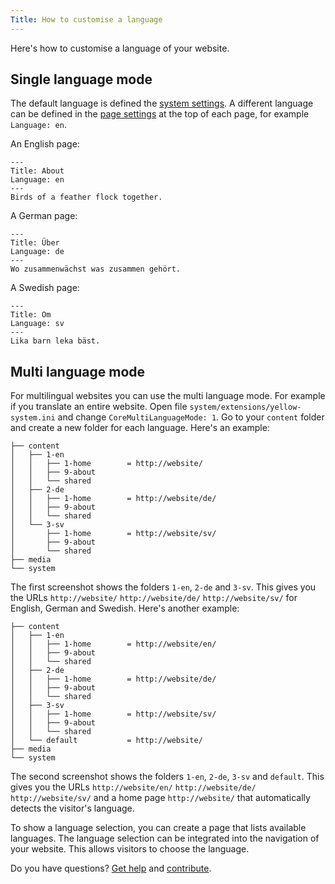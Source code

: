 ```yaml
---
Title: How to customise a language
---
```

Here's how to customise a language of your website.

## Single language mode

The default language is defined the [system settings](how-to-change-the-system#system-settings). A different language can be defined in the [page settings](how-to-change-the-system#page-settings) at the top of each page, for example `Language: en`.

An English page:

```
---
Title: About
Language: en
---
Birds of a feather flock together.
```

A German page:

```
---
Title: Über
Language: de
---
Wo zusammenwächst was zusammen gehört.
```

A Swedish page:

```
---
Title: Om
Language: sv
---
Lika barn leka bäst.
```

## Multi language mode

For multilingual websites you can use the multi language mode. For example if you translate an entire website. Open file `system/extensions/yellow-system.ini` and change `CoreMultiLanguageMode: 1`. Go to your `content` folder and create a new folder for each language. Here's an example:

```
├── content               
│   ├── 1-en              
│   │   ├── 1-home        = http://website/
│   │   ├── 9-about
│   │   └── shared    
│   ├── 2-de              
│   │   ├── 1-home        = http://website/de/
│   │   ├── 9-about
│   │   └── shared    
│   └── 3-sv              
│       ├── 1-home        = http://website/sv/
│       ├── 9-about
│       └── shared    
├── media                 
└── system                
```

The first screenshot shows the folders `1-en`, `2-de` and `3-sv`. This gives you the URLs `http://website/` `http://website/de/` `http://website/sv/` for English, German and Swedish. Here's another example:

```
├── content               
│   ├── 1-en              
│   │   ├── 1-home        = http://website/en/
│   │   ├── 9-about
│   │   └── shared    
│   ├── 2-de              
│   │   ├── 1-home        = http://website/de/
│   │   ├── 9-about
│   │   └── shared    
│   ├── 3-sv              
│   │   ├── 1-home        = http://website/sv/
│   │   ├── 9-about
│   │   └── shared    
│   └── default           = http://website/       
├── media                 
└── system                
```

The second screenshot shows the folders `1-en`, `2-de`, `3-sv` and `default`. This gives you the URLs `http://website/en/` `http://website/de/` `http://website/sv/` and a home page `http://website/` that automatically detects the visitor's language. 

To show a language selection, you can create a page that lists available languages. The language selection can be integrated into the navigation of your website. This allows visitors to choose the language.

Do you have questions? [Get help](.) and [contribute](contributing-guidelines).
